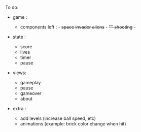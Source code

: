 To do:

- game :
  - components left :
        - ~~space invader aliens~~
        - ~~"" shooting~~
        - 

- state :
    - score
    - lives
    - timer
    - pause


- views:
    - gameplay
    - pause
    - gameover
    - about



- extra :
    - add levels (increase ball speed, etc)
    - animations (example: brick color change when hit)

